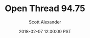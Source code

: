 ---
layout: podcast
title: "Open Thread 94.75"
author: Scott Alexander
description: https://slatestarcodex.com/2018/02/07/open-thread-94-75/
date: 2018-02-07 12:00:00 PST
length: 77477
duration: 19
guid: open-thread-94-75
---
